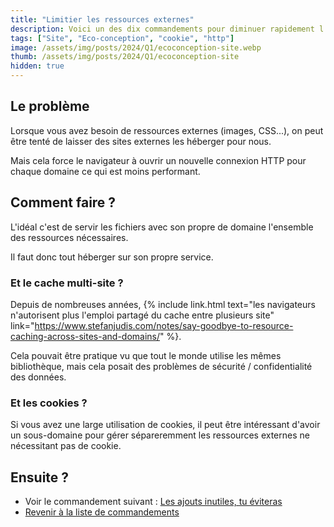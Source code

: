 ```yaml
---
title: "Limitier les ressources externes"
description: Voici un des dix commandements pour diminuer rapidement l'empreinte environnementale d'un site internet.
tags: ["Site", "Eco-conception", "cookie", "http"]
image: /assets/img/posts/2024/Q1/ecoconception-site.webp
thumb: /assets/img/posts/2024/Q1/ecoconception-site
hidden: true
---
```


## Le problème 

Lorsque vous avez besoin de ressources externes (images, CSS...), on peut être tenté de laisser des sites externes les héberger pour nous.

Mais cela force le navigateur à ouvrir un nouvelle connexion HTTP pour chaque domaine ce qui est moins performant.

## Comment faire ?

L'idéal c'est de servir les fichiers avec son propre de domaine l'ensemble des ressources nécessaires.

Il faut donc tout héberger sur son propre service.

### Et le cache multi-site ?

Depuis de nombreuses années, {% include link.html text="les navigateurs n'autorisent plus l'emploi partagé du cache entre plusieurs site" link="https://www.stefanjudis.com/notes/say-goodbye-to-resource-caching-across-sites-and-domains/" %}.

Cela pouvait être pratique vu que tout le monde utilise les mêmes bibliothèque, mais cela posait des problèmes de sécurité / confidentialité des données.

### Et les cookies ?

Si vous avez une large utilisation de cookies, il peut être intéressant d'avoir un sous-domaine pour gérer sépareremment les ressources externes ne nécessitant pas de cookie.

## Ensuite ?

- Voir le commandement suivant : [Les ajouts inutiles, tu éviteras](03-eviter-ajouts-inutiles.html)
- [Revenir à la liste de commandements](dix-min-pour-reduire-empreinte-environnementale-site.html)